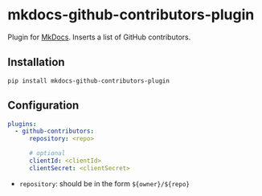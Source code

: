 # mkdocs-github-contributors-plugin

Plugin for [MkDocs](https://mkdocs.org). Inserts a list of GitHub contributors.

## Installation

```
pip install mkdocs-github-contributors-plugin
```

## Configuration

```yaml
plugins:
  - github-contributors:
      repository: <repo>

      # optional
      clientId: <clientId>
      clientSecret: <clientSecret>
```

- `repository`: should be in the form `${owner}/${repo}`
